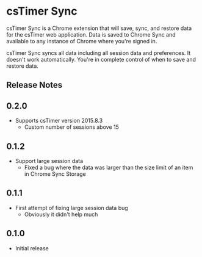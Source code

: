 csTimer Sync
============

csTimer Sync is a Chrome extension that will save, sync, and restore data for the csTimer web application. Data is saved to Chrome Sync and available to any instance of Chrome where you're signed in.

csTimer Sync syncs all data including all session data and preferences. It doesn't work automatically. You're in complete control of when to save and restore data.

Release Notes
-------------

0.2.0
-----

- Supports csTimer version 2015.8.3
    - Custom number of sessions above 15

0.1.2
-----

- Support large session data
    - Fixed a bug where the data was larger than the size limit of an item in Chrome Sync Storage

0.1.1
-----

- First attempt of fixing large session data bug
    - Obviously it didn't help much

0.1.0
-----

- Initial release

